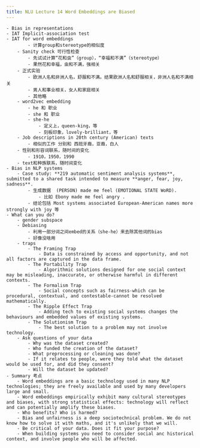 ```yaml
---
title: NLU Lecture 14 Word Embeddings are Biased
---
```


	- Bias in representations
	- IAT Implicit-association test
	- IAT for word embeddings
			- 计算group和stereotype的相似度
		- Sanity check 可行性检查
			- 先试试计算“花和虫”（group），“幸福和不满”（stereotype）
			- 果然花和幸福，虫和不满，强相关
		- 正式实验
			- 欧洲人名和非洲人名，舒服和不满。结果欧洲人名和舒服相关，非洲人名和不满相关
			- 男人和事业相关，女人和家庭相关
			- 其他略
		- word2vec embedding
			- he 和 职业
			- she 和 职业
			- she-he
				- 定义上，queen-king，等
				- 刻板印象，lovely-brilliant，等
		- Job descriptions in 20th century (American) texts
			- 相似的工作 分别和 西班牙裔，亚裔，白人
		- 性别和形容词联系，随时间的变化
			- 1910，1950，1990
		- text和种族联系，随时间变化
	- Bias in NLP systems
		- Case study: **219 automatic sentiment analysis systems**, submitted to a shared task intended to measure **anger, fear, joy, sadness**.
			- 生成数据  (PERSON) made me feel (EMOTIONAL STATE WoRD).
				- 比如 Ebony made me feel angry .
			- 结论包括 Most systems associated European-American names more strongly with joy 等
	- What can you do?
		- gender subspace
		- Debiasing
			- 利用一部分词之间embed的关系（she-he）来去除其他词的bias
			- 好像没啥用
		- traps
			- The Framing Trap
				- Data is constrained by access and opportunity, and not all factors are captured in the data frame.
			- The Portability Trap
				- Algorithmic solutions designed for one social context may be misleading, inaccurate, or otherwise harmful in different contexts.
			- The Formalism Trap
				- Social concepts such as fairness-which can be procedural, contextual, and contestable-cannot be resolved mathematically.
			- The Ripple Effect Trap
				- Adding tech to existing social systems changes the behaviours and embedded values of existing systems.
			- The Solutionism Trap
				- The best solution to a problem may not involve technology.
		- Ask questions of your data
			- Why was the dataset created?
			- Who funded the creation of the dataset?
			- What preprocessing or cleaning was done?
			- If it relates to people, were they told what the dataset would be used for, and did they consent?
			- Will the dataset be updated?
	- Summary 考点
		- Word embeddings are a basic technology used in many NLP technologies; they are freely available and used by many developers large and small.
		- Word embeddings empirically exhibit many cultural stereotypes and biases, with strong statistical effects: technology will reflect and can potentially amplify these biases.
		- Who benefits? Who is harmed?
		- Bias and unfairness is a deep sociotechnical problem. We do not know how to solve it with maths, and it's unlikely that we will.
		- Be critical of your data. Does it fit your purpose?
		- When building systems you need to consider social anc historical context, and involve people who will be affected.